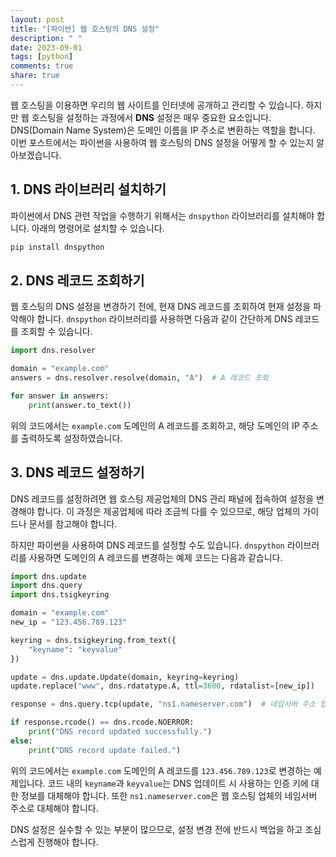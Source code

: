 ```yaml
---
layout: post
title: "[파이썬] 웹 호스팅의 DNS 설정"
description: " "
date: 2023-09-01
tags: [python]
comments: true
share: true
---
```


웹 호스팅을 이용하면 우리의 웹 사이트를 인터넷에 공개하고 관리할 수 있습니다. 하지만 웹 호스팅을 설정하는 과정에서 **DNS** 설정은 매우 중요한 요소입니다. DNS(Domain Name System)은 도메인 이름을 IP 주소로 변환하는 역할을 합니다. 이번 포스트에서는 파이썬을 사용하여 웹 호스팅의 DNS 설정을 어떻게 할 수 있는지 알아보겠습니다.

## 1. DNS 라이브러리 설치하기

파이썬에서 DNS 관련 작업을 수행하기 위해서는 `dnspython` 라이브러리를 설치해야 합니다. 아래의 명령어로 설치할 수 있습니다.

```python
pip install dnspython
```

## 2. DNS 레코드 조회하기

웹 호스팅의 DNS 설정을 변경하기 전에, 현재 DNS 레코드를 조회하여 현재 설정을 파악해야 합니다. `dnspython` 라이브러리를 사용하면 다음과 같이 간단하게 DNS 레코드를 조회할 수 있습니다.

```python
import dns.resolver

domain = "example.com"
answers = dns.resolver.resolve(domain, "A")  # A 레코드 조회

for answer in answers:
    print(answer.to_text())
```

위의 코드에서는 `example.com` 도메인의 A 레코드를 조회하고, 해당 도메인의 IP 주소를 출력하도록 설정하였습니다.

## 3. DNS 레코드 설정하기

DNS 레코드를 설정하려면 웹 호스팅 제공업체의 DNS 관리 패널에 접속하여 설정을 변경해야 합니다. 이 과정은 제공업체에 따라 조금씩 다를 수 있으므로, 해당 업체의 가이드나 문서를 참고해야 합니다.

하지만 파이썬을 사용하여 DNS 레코드를 설정할 수도 있습니다. `dnspython` 라이브러리를 사용하면 도메인의 A 레코드를 변경하는 예제 코드는 다음과 같습니다.

```python
import dns.update
import dns.query
import dns.tsigkeyring

domain = "example.com"
new_ip = "123.456.789.123"

keyring = dns.tsigkeyring.from_text({
    "keyname": "keyvalue"
})

update = dns.update.Update(domain, keyring=keyring)
update.replace("www", dns.rdatatype.A, ttl=3600, rdatalist=[new_ip])

response = dns.query.tcp(update, "ns1.nameserver.com")  # 네임서버 주소 입력

if response.rcode() == dns.rcode.NOERROR:
    print("DNS record updated successfully.")
else:
    print("DNS record update failed.")
```

위의 코드에서는 `example.com` 도메인의 A 레코드를 `123.456.789.123`로 변경하는 예제입니다. 코드 내의 `keyname`과 `keyvalue`는 DNS 업데이트 시 사용하는 인증 키에 대한 정보를 대체해야 합니다. 또한 `ns1.nameserver.com`은 웹 호스팅 업체의 네임서버 주소로 대체해야 합니다.

DNS 설정은 실수할 수 있는 부분이 많으므로, 설정 변경 전에 반드시 백업을 하고 조심스럽게 진행해야 합니다.